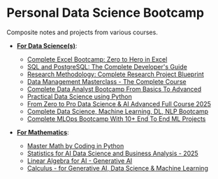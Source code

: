 # Personal Data Science Bootcamp 

Composite notes and projects from various courses.

* **<ins>For Data Science(s)</ins>**:
    * [Complete Excel Bootcamp: Zero to Hero in Excel](https://www.udemy.com/course/complete-excel-bootcamp-zero-to-hero-in-excel)
    * [SQL and PostgreSQL: The Complete Developer's Guide](https://www.udemy.com/course/sql-and-postgresql)
    * [Research Methodology: Complete Research Project Blueprint](https://www.udemy.com/course/research-methodology-complete-research-project-blueprint)
    * [Data Management Masterclass - The Complete Course](https://www.udemy.com/course/data-management-masterclass-the-complete-course)
    * [Complete Data Analyst Bootcamp From Basics To Advanced](https://www.udemy.com/course/complete-data-analyst-bootcamp-from-basics-to-advanced)
    * [Practical Data Science using Python](https://www.udemy.com/course/practical-data-science-using-python-md)
    * [From Zero to Pro Data Science & AI Advanced Full Course 2025](https://www.udemy.com/course/data-science-mastery-complete-data-science-bootcamp-2025)
    * [Complete Data Science, Machine Learning, DL, NLP Bootcamp](https://www.udemy.com/course/complete-machine-learning-nlp-bootcamp-mlops-deployment)
    * [Complete MLOps Bootcamp With 10+ End To End ML Projects](https://www.udemy.com/course/complete-mlops-bootcamp-with-10-end-to-end-ml-projects)

* **<ins>For Mathematics</ins>**: 
    * [Master Math by Coding in Python](https://www.udemy.com/course/math-with-python)
    * [Statistics for AI Data Science and Business Analysis - 2025](https://www.udemy.com/course/statistics-probability-for-data-science)
    * [Linear Algebra for AI - Generative AI](https://www.udemy.com/course/linear-algebra-for-data-science-machine-learning-ai)
    * [Calculus - for Generative AI, Data Science & Machine Learning](https://www.udemy.com/course/deep-learning-calculus-data-science-machine-learning-ai)